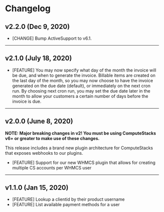 # Changelog

## v2.2.0 (Dec 9, 2020)

* [CHANGE] Bump ActiveSupport to v6.1.

***

## v2.1.0 (July 18, 2020)

* [FEATURE] You may now specify what day of the month the invoice will be due, and when to generate the invoice. Billable items are created on the last day of the month, so you may now choose to have the invoice generated on the due date (default), or immediately on the next cron run. By choosing next cron run, you may set the due date later in the month to allow your customers a certain number of days before the invoice is due.

***

## v2.0.0 (June 8, 2020)

**NOTE: Major breaking changes in v2! You must be using ComputeStacks v6+ or greater to make use of these changes.**

This release includes a brand new plugin architecture for ComputeStacks that exposes webhooks to our plugins.

* [FEATURE] Support for our new WHMCS plugin that allows for creating multiple CS accounts per WHMCS user

***

## v1.1.0 (Jan 15, 2020)

* [FEATURE] Lookup a clientid by their product username
* [FEATURE] List available payment methods for a user
